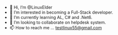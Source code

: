 - 👋 Hi, I’m @LinuxElder
- 👀 I’m interested in becoming a Full-Stack developer.
- 🌱 I’m currently learning AL, C# and .Net6.
- 💞️ I’m looking to collaborate on helpdesk system.
- 📫 How to reach me ... testlinux55@gmail.com

<!---
LinuxElder/LinuxElder is a ✨ special ✨ repository because its `README.md` (this file) appears on your GitHub profile.
You can click the Preview link to take a look at your changes.
--->
